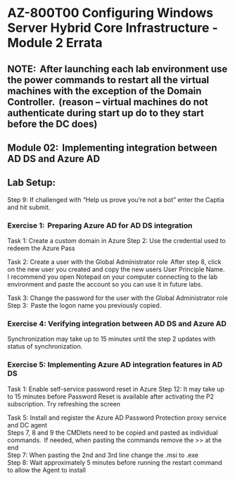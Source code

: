 # AZ-800T00 Configuring Windows Server Hybrid Core Infrastructure - Module 2 Errata

## NOTE:  After launching each lab environment use the power commands to restart all the virtual machines with the exception of the Domain Controller.  (reason – virtual machines do not authenticate during start up do to they start before the DC does)  

## Module 02:  Implementing integration between AD DS and Azure AD  

## Lab Setup:  

Step 9: If challenged with “Help us prove you’re not a bot” enter the Captia and hit submit.  

### Exercise 1:  Preparing Azure AD for AD DS integration  

Task 1: Create a custom domain in Azure 
Step 2:  Use the credential used to redeem the Azure Pass  

Task 2: Create a user with the Global Administrator role  
After step 8, click on the new user you created and copy the new users User Principle Name.  I recommend you open Notepad on your computer connecting to the lab environment and paste the account so you can use it in future labs.  

Task 3: Change the password for the user with the Global Administrator role  
Step 3:  Paste the logon name you previously copied.  

### Exercise 4: Verifying integration between AD DS and Azure AD  

Synchronization may take up to 15 minutes until the step 2 updates with status of synchronization.  

### Exercise 5: Implementing Azure AD integration features in AD DS  

Task 1: Enable self-service password reset in Azure 
Step 12:  It may take up to 15 minutes before Password Reset is available after activating the P2 subscription.  Try refreshing the screen 

Task 5: Install and register the Azure AD Password Protection proxy service and DC agent <br> 
Steps 7, 8 and 9 the CMDlets need to be copied and pasted as individual commands.  If needed, when pasting the commands remove the >> at the end<br>
Step 7:  When pasting the 2nd and 3rd  line change the .msi to .exe <br>
Step 8: Wait approximately 5 minutes before running the restart command to allow the Agent to install 


 